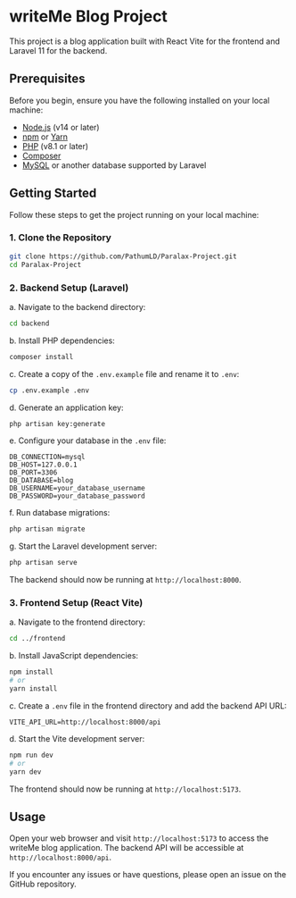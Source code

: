 # writeMe Blog Project

This project is a blog application built with React Vite for the frontend and Laravel 11 for the backend.

## Prerequisites

Before you begin, ensure you have the following installed on your local machine:

- [Node.js](https://nodejs.org/) (v14 or later)
- [npm](https://www.npmjs.com/) or [Yarn](https://yarnpkg.com/)
- [PHP](https://www.php.net/) (v8.1 or later)
- [Composer](https://getcomposer.org/)
- [MySQL](https://www.mysql.com/) or another database supported by Laravel

## Getting Started

Follow these steps to get the project running on your local machine:

### 1. Clone the Repository

```bash
git clone https://github.com/PathumLD/Paralax-Project.git
cd Paralax-Project
```

### 2. Backend Setup (Laravel)

a. Navigate to the backend directory:
```bash
cd backend
```

b. Install PHP dependencies:
```bash
composer install
```

c. Create a copy of the `.env.example` file and rename it to `.env`:
```bash
cp .env.example .env
```

d. Generate an application key:
```bash
php artisan key:generate
```

e. Configure your database in the `.env` file:
```
DB_CONNECTION=mysql
DB_HOST=127.0.0.1
DB_PORT=3306
DB_DATABASE=blog
DB_USERNAME=your_database_username
DB_PASSWORD=your_database_password
```

f. Run database migrations:
```bash
php artisan migrate
```

g. Start the Laravel development server:
```bash
php artisan serve
```

The backend should now be running at `http://localhost:8000`.

### 3. Frontend Setup (React Vite)

a. Navigate to the frontend directory:
```bash
cd ../frontend
```

b. Install JavaScript dependencies:
```bash
npm install
# or
yarn install
```

c. Create a `.env` file in the frontend directory and add the backend API URL:
```
VITE_API_URL=http://localhost:8000/api
```

d. Start the Vite development server:
```bash
npm run dev
# or
yarn dev
```

The frontend should now be running at `http://localhost:5173`.

## Usage

Open your web browser and visit `http://localhost:5173` to access the writeMe blog application. The backend API will be accessible at `http://localhost:8000/api`.


If you encounter any issues or have questions, please open an issue on the GitHub repository.
